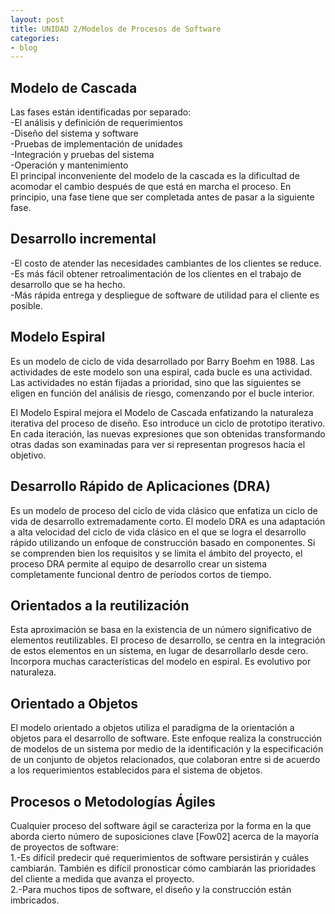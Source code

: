 ```yaml
---
layout: post
title: UNIDAD 2/Modelos de Procesos de Software
categories:
- blog
---
```

## Modelo de Cascada
Las fases están identificadas por separado: <br/>
-El análisis y definición de requerimientos <br/>
-Diseño del sistema y software <br/>
-Pruebas de implementación de unidades <br/>
-Integración y pruebas del sistema <br/>
-Operación y mantenimiento <br/>
El principal inconveniente del modelo de la cascada es la dificultad de acomodar el cambio después de que está en marcha el proceso. En principio, una fase tiene que ser completada antes de pasar a la siguiente fase.

## Desarrollo incremental
-El costo de atender las necesidades cambiantes de los clientes se reduce. <br/>
-Es más fácil obtener retroalimentación de los clientes en el trabajo de desarrollo que se ha hecho. <br/>
-Más rápida entrega y despliegue de software de utilidad para el cliente es posible.

## Modelo Espiral
Es un modelo de ciclo de vida desarrollado por Barry Boehm en 1988.
Las actividades de este modelo son una espiral, cada bucle es una actividad.
Las actividades no están fijadas a prioridad, sino que las siguientes se eligen en función del análisis de riesgo, comenzando por el bucle interior.

El Modelo Espiral mejora el Modelo de Cascada enfatizando la naturaleza iterativa del proceso de diseño. Eso introduce un ciclo de prototipo iterativo. En cada iteración, las nuevas expresiones que son obtenidas transformando otras dadas son examinadas para ver si representan progresos hacia el objetivo.

## Desarrollo Rápido de Aplicaciones (DRA)
Es un modelo de proceso del ciclo de vida clásico que enfatiza un ciclo de vida de desarrollo extremadamente corto.
El modelo DRA es una adaptación a alta velocidad del ciclo de vida clásico en el que se logra el desarrollo rápido utilizando un enfoque de construcción basado en componentes. Si se comprenden bien los requisitos y se limita el ámbito del proyecto, el proceso DRA permite al equipo de desarrollo crear un sistema completamente funcional dentro de períodos cortos de tiempo.

## Orientados a la reutilización
Esta aproximación se basa en la existencia de un número significativo de elementos reutilizables. El proceso de desarrollo, se centra en la integración de estos elementos en un sistema, en lugar de desarrollarlo desde cero.
Incorpora muchas características del modelo en espiral. Es evolutivo por naturaleza.

## Orientado a Objetos
El modelo orientado a objetos utiliza el paradigma de la orientación a objetos para el desarrollo de software.
Este enfoque realiza la construcción de modelos de un sistema por medio de la identificación y la especificación de un conjunto de objetos relacionados, que colaboran entre si de acuerdo a los requerimientos establecidos para el sistema de objetos.

## Procesos o Metodologías Ágiles
Cualquier proceso del software ágil se caracteriza por la forma en la que aborda cierto número de suposiciones clave [Fow02] acerca de la mayoría de proyectos de software: <br/>
1.-Es difícil predecir qué requerimientos de software persistirán y cuáles cambiarán. También es difícil pronosticar cómo cambiarán las prioridades del cliente a medida que avanza el proyecto. <br/>
2.-Para muchos tipos de software, el diseño y la construcción están imbricados.
